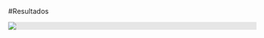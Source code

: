 #Resultados

<img style="display: block;-webkit-user-select: none;margin: auto;background-color: hsl(0, 0%, 90%);" src="https://im5.ezgif.com/tmp/ezgif-5-51a500c09b.gif">


